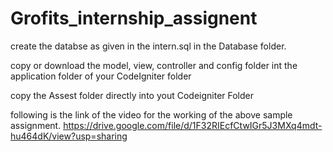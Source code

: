 # Grofits_internship_assignent

create the databse as given in the intern.sql in the Database folder.

copy or download the model, view, controller and config folder int the application folder of your CodeIgniter folder

copy the Assest folder directly into yout Codeigniter Folder

following is the link of the video for the working of the above sample assignment.
https://drive.google.com/file/d/1F32RIEcfCtwIGr5J3MXq4mdt-hu464dK/view?usp=sharing
